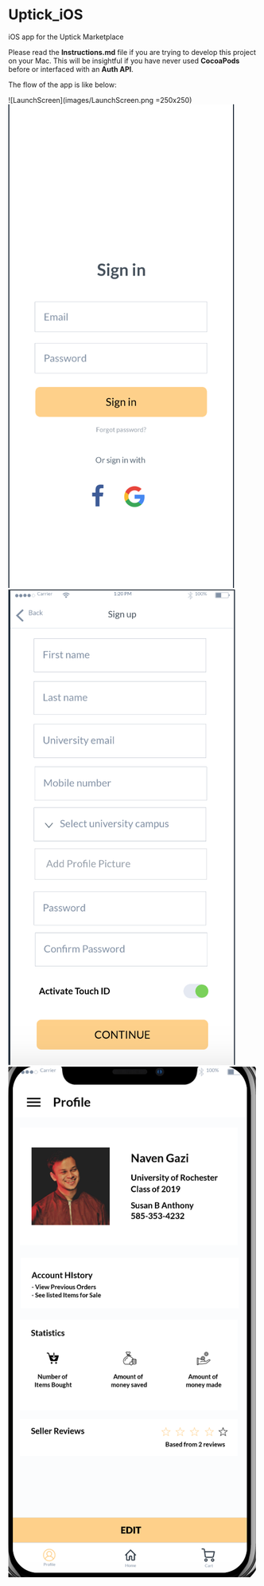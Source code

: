 # Uptick_iOS
iOS app for the Uptick Marketplace

Please read the **Instructions.md** file if you are trying to develop this project on your Mac.
This will be insightful if you have never used **CocoaPods** before or interfaced with an **Auth API**.

The flow of the app is like below:

![LaunchScreen](images/LaunchScreen.png =250x250)
![Sign_in](images/Sign_in.png)
![Sign_up](images/Sign_up.png)
![Profile](images/Profile.png)



